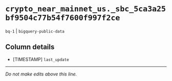 # `crypto_near_mainnet_us._sbc_5ca3a25bf9504c77b54f7600f997f2ce`
`bq-1` | `bigquery-public-data`

## Column details
* [TIMESTAMP] `last_update`

-------------------------------------------------------------------------------
*Do not make edits above this line.*
